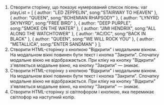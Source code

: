 1. Створити сторінку, що показує нумерований список пісень:
var playList = [
{
 author: "LED ZEPPELIN",
 song:"STAIRWAY TO HEAVEN"
},
{
 author: "QUEEN",
 song:"BOHEMIAN RHAPSODY"
},
{
 author: "LYNYRD SKYNYRD",
 song:"FREE BIRD"
},
{
 author: "DEEP PURPLE",
 song:"SMOKE ON THE WATER"
},
{
 author: "JIMI HENDRIX",
 song:"ALL ALONG THE WATCHTOWER"
},
{
 author: "AC/DC",
 song:"BACK IN BLACK"
},
{
 author: "QUEEN",
 song:"WE WILL ROCK YOU"
},
{
 author: "METALLICA",
 song:"ENTER SANDMAN"
}
];
2. Створити HTML-сторінку з кнопкою "Відкрити" і модальним вікном. На модальном вікні повинен бути текст і кнопка "Закрити". Спочатку модальне вікно не відображається. При кліку на кнопку "Відкрити" з'являється модальне вікно, на кнопку "Закрити" — зникає.
2. Створити HTML-сторінку з кнопкою "Відкрити" і модальним вікном. На модальном вікні повинен бути текст і кнопка "Закрити". Спочатку модальне вікно не відображається. При кліку на кнопку "Відкрити" з'являється модальне вікно, на кнопку "Закрити" — зникає.
3. Створити HTML-сторінку зі світлофором і кнопкою, яка перемикає світлофор на наступний колір.